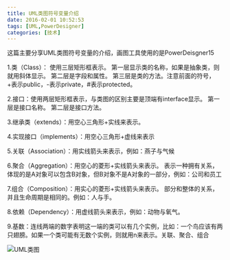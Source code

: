```yaml
---
title: UML类图符号变量介绍
date: 2016-02-01 10:52:53
tags: [UML,PowerDesigner]
categories: [技术]
---
```

这篇主要分享UML类图符号变量的介绍，画图工具使用的是PowerDeisgner15
<!--more-->

1.类（Class）： 使用三层矩形框表示。 
  第一层显示类的名称，如果是抽象类，则就用斜体显示。
  第二层是字段和属性。
  第三层是类的方法。注意前面的符号，+表示public，-表示private，#表示protected。

2.接口：使用两层矩形框表示，与类图的区别主要是顶端有interface显示。
  第一层是接口名称。
  第二层是接口方法。

3.继承类（extends）：用空心三角形+实线来表示。

4.实现接口（implements）：用空心三角形+虚线来表示

5.关联（Association）：用实线箭头来表示，例如：燕子与气候

6.聚合（Aggregation）：用空心的菱形+实线箭头来表示。
  表示一种拥有关系，体现的是A对象可以包含B对象，但B对象不是A对象的一部分，例如：公司和员工

7.组合（Composition）：用实心的菱形+实线箭头来表示。
  部分和整体的关系，并且生命周期是相同的。例如：人与手。

8.依赖（Dependency）：用虚线箭头来表示，例如：动物与氧气。

9.基数：连线两端的数字表明这一端的类可以有几个实例，比如：一个鸟应该有两只翅膀。如果一个类可能有无数个实例，则就用n来表示。关联、聚合、组合

![UML类图](http://7xqlat.com1.z0.glb.clouddn.com/uml_oom.jpg)
